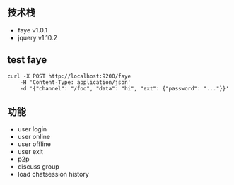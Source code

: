 
## 技术栈

- faye      v1.0.1
- jquery    v1.10.2 

## test faye

    curl -X POST http://localhost:9200/faye        
		-H 'Content-Type: application/json'        
		-d '{"channel": "/foo", "data": "hi", "ext": {"password": "..."}}'
		

## 功能

- user login
- user online
- user offline
- user exit
- p2p
- discuss group
- load chatsession history
